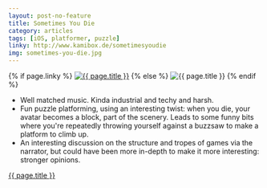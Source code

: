 ```yaml
---
layout: post-no-feature
title: Sometimes You Die
category: articles
tags: [iOS, platformer, puzzle]
linky: http://www.kamibox.de/sometimesyoudie
img: sometimes-you-die.jpg
---
```


{% if page.linky %}
<a href="{{page.linky}}">![{{ page.title }}](/images/{{page.img}})</a>
{% else %}
![{{ page.title }}](/images/{{page.img}})
{% endif %}

* Well matched music. Kinda industrial and techy and harsh.
* Fun puzzle platforming, using an interesting twist: when you die, your avatar becomes a block, part of the scenery. Leads to some funny bits where you're repeatedly throwing yourself against a buzzsaw to make a platform to climb up.
* An interesting discussion on the structure and tropes of games via the narrator, but could have been more in-depth to make it more interesting: stronger opinions.

[{{ page.title }}]({{page.linky}})